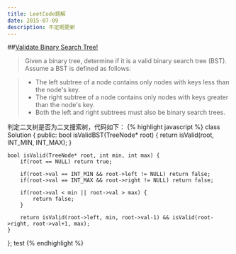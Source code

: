 ```yaml
---
title: LeetCode题解
date: 2015-07-09
description: 不定期更新
---
```

##[Validate Binary Search Tree!](https://leetcode.com/problems/validate-binary-search-tree/)
> Given a binary tree, determine if it is a valid binary search tree (BST). Assume a BST is defined as follows:     

> - The left subtree of a node contains only nodes with keys less than the node's key.      
> - The right subtree of a node contains only nodes with keys greater than the node's key.      
> - Both the left and right subtrees must also be binary search trees.      

判定二叉树是否为二叉搜索树，代码如下：
{% highlight javascript %}
class Solution {
public:
    bool isValidBST(TreeNode* root) {
         return isValid(root, INT_MIN, INT_MAX);
     }
    
    bool isValid(TreeNode* root, int min, int max) {
        if(root == NULL) return true;
        
        if(root->val == INT_MIN && root->left != NULL) return false;
        if(root->val == INT_MAX && root->right != NULL) return false;
        
        if(root->val < min || root->val > max) {
            return false;
        }
        
        return isValid(root->left, min, root->val-1) && isValid(root->right, root->val+1, max);
    }
};
test
{% endhighlight %}



